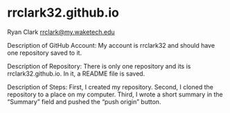 # rrclark32.github.io
Ryan Clark 
rrclark@my.waketech.edu

Description of GitHub Account: My account is rrclark32 and should have one repository saved to it.

Description of Repository: There is only one repository and its is rrclark32.github.io. In it, a README file is saved. 

Description of Steps: First, I created my repository. Second, I cloned the repository to a place on my computer. Third, I wrote a short summary in the “Summary” field and pushed the “push origin” button. 
